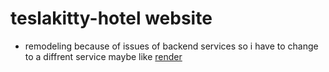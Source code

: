 # teslakitty-hotel website
* remodeling because of issues of backend services so i have to change to a diffrent service maybe like [render](http://render.com/)	